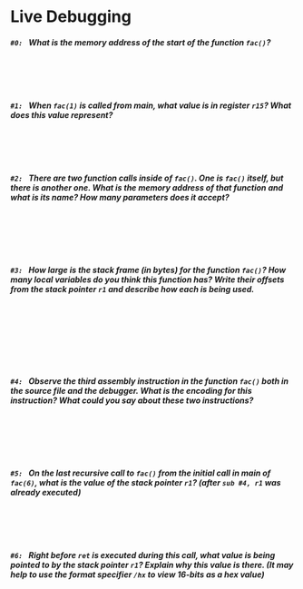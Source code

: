 # Live Debugging

##### `#0: ` What is the memory address of the start of the function `fac()`?

<br><br><br>

##### `#1: ` When `fac(1)` is called from main, what value is in register `r15`? What does this value represent?

<br><br><br>

##### `#2: ` There are two function calls inside of `fac()`. One is `fac()` itself, but there is another one. What is the memory address of _that_ function and what is its name? How many parameters does it accept?

<br><br><br><br>

##### `#3: ` How large is the stack frame (in bytes) for the function `fac()`? How many local variables do you think this function has? Write their offsets from the stack pointer `r1` and describe how each is being used.

<br><br><br><br><br><br>

##### `#4: ` Observe the third assembly instruction in the function `fac()` both in the source file and the debugger. What is the encoding for this instruction? What could you say about these two instructions?

<br><br><br><br>

##### `#5: ` On the _last_ recursive call to `fac()` from the initial call in main of `fac(6)`, what is the value of the stack pointer `r1`? (_after_ `sub #4, r1` was already executed)

<br><br><br>

##### `#6: ` _Right before_ `ret` is executed during this call, what value is being pointed to by the stack pointer `r1`? Explain why this value is there. (It may help to use the format specifier `/hx` to view 16-bits as a hex value)

